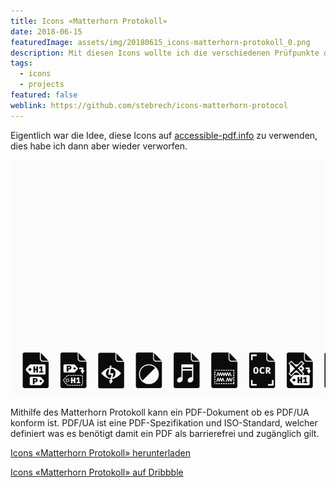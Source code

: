 ```yaml
---
title: Icons «Matterhorn Protokoll»
date: 2018-06-15
featuredImage: assets/img/20180615_icons-matterhorn-protokoll_0.png
description: Mit diesen Icons wollte ich die verschiedenen Prüfpunkte des Matterhorn Protokolls visualiseren.
tags:
  - icons
  - projects
featured: false
weblink: https://github.com/stebrech/icons-matterhorn-protocol
---
```

Eigentlich war die Idee, diese Icons auf [accessible-pdf.info](https://accessible-pdf.info/de/) zu verwenden, dies habe ich dann aber wieder verworfen.

![Icons Matterhorn Protokoll.](assets/img/20180615_icons-matterhorn-protokoll_1.gif)

Mithilfe des Matterhorn Protokoll kann ein PDF-Dokument ob es PDF/UA konform ist. PDF/UA ist eine PDF-Spezifikation und ISO-Standard, welcher definiert was es benötigt damit ein PDF als barrierefrei und zugänglich gilt.

[Icons «Matterhorn Protokoll» herunterladen](https://github.com/stebrech/icons-matterhorn-protocol)

[Icons «Matterhorn Protokoll» auf Dribbble](https://dribbble.com/shots/4710628-Icons-Matterhorn-Protocol)
